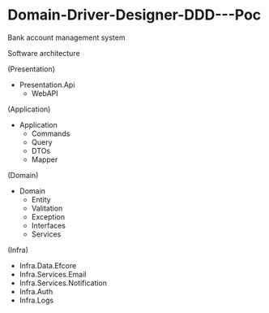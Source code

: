 # Domain-Driver-Designer-DDD---Poc
 Bank account management system


Software architecture

(Presentation)
- Presentation.Api
   - WebAPI
  
(Application)    
- Application
   - Commands
   - Query
   - DTOs
   - Mapper

 (Domain)
- Domain 
   - Entity
   - Valitation
   - Exception
   - Interfaces
   - Services

(Infra)
- Infra.Data.Efcore
- Infra.Services.Email
- Infra.Services.Notification
- Infra.Auth 
- Infra.Logs
